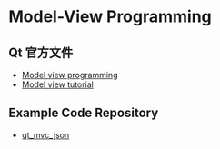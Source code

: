 # Model-View Programming

## Qt 官方文件

- [Model view programming](https://doc.qt.io/qt-5/model-view-programming.html)
- [Model view tutorial](https://doc.qt.io/qt-5/modelview.html)

## Example Code Repository

- [qt_mvc_json](http://192.168.1.2:30000/wayne_liu/example_mvc_json)